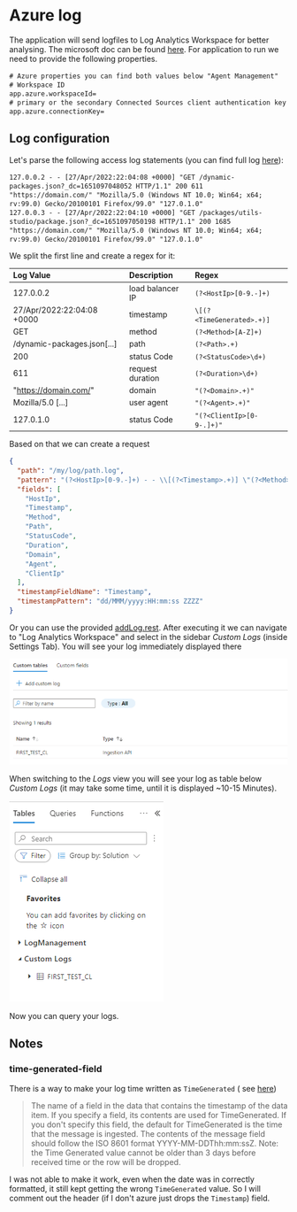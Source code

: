 # Azure log

The application will send logfiles to Log Analytics Workspace for better analysing. The microsoft
doc can be
found [here](https://docs.microsoft.com/en-us/azure/azure-monitor/logs/data-collector-api). For
application to run we need to provide the following properties.

```properties
# Azure properties you can find both values below "Agent Management"
# Workspace ID
app.azure.workspaceId=
# primary or the secondary Connected Sources client authentication key
app.azure.connectionKey=
```

## Log configuration

Let's parse the following access log statements (you can find full
log [here](src/test/resources/logs/http-access.log)):

```log
127.0.0.2 - - [27/Apr/2022:22:04:08 +0000] "GET /dynamic-packages.json?_dc=1651097048052 HTTP/1.1" 200 611 "https://domain.com/" "Mozilla/5.0 (Windows NT 10.0; Win64; x64; rv:99.0) Gecko/20100101 Firefox/99.0" "127.0.1.0"
127.0.0.3 - - [27/Apr/2022:22:04:10 +0000] "GET /packages/utils-studio/package.json?_dc=1651097050198 HTTP/1.1" 200 1685 "https://domain.com/" "Mozilla/5.0 (Windows NT 10.0; Win64; x64; rv:99.0) Gecko/20100101 Firefox/99.0" "127.0.1.0"
```

We split the first line and create a regex for it:

| Log Value                   | Description      | Regex                     |
|:----------------------------|:-----------------|:--------------------------|
| 127.0.0.2                   | load balancer IP | `(?<HostIp>[0-9.-]+)`     |
| 27/Apr/2022:22:04:08 +0000  | timestamp        | `\[(?<TimeGenerated>.+)]` |
| GET                         | method           | `(?<Method>[A-Z]+)`       |
| /dynamic-packages.json[...] | path             | `(?<Path>.+)`             |
| 200                         | status Code      | `(?<StatusCode>\d+)`      |
| 611                         | request duration | `(?<Duration>\d+)`        |
| "https://domain.com/"       | domain           | `"(?<Domain>.+)"`         |
| Mozilla/5.0 [...]           | user agent       | `"(?<Agent>.+)"`          |
| 127.0.1.0                   | status Code      | `"(?<ClientIp>[0-9-.]+)"` |

Based on that we can create a request

```json
{
  "path": "/my/log/path.log",
  "pattern": "(?<HostIp>[0-9.-]+) - - \\[(?<Timestamp>.+)] \"(?<Method>[A-Z]+) (?<Path>.+) HTTP/1.1\" (?<StatusCode>\\d+) (?<Duration>\\d+) \"(?<Domain>.+)\" \"(?<Agent>.+)\" \"(?<ClientIp>[0-9-.]+)\"",
  "fields": [
    "HostIp",
    "Timestamp",
    "Method",
    "Path",
    "StatusCode",
    "Duration",
    "Domain",
    "Agent",
    "ClientIp"
  ],
  "timestampFieldName": "Timestamp",
  "timestampPattern": "dd/MMM/yyyy:HH:mm:ss ZZZZ"
}
```

Or you can use the provided [addLog.rest](src/test/java/com/vscoding/azure/log/core/boundary/addLog.rest).
After executing it we can navigate to "Log Analytics Workspace" and select in the sidebar _Custom
Logs_ (inside Settings Tab). You will see your log immediately displayed there

![custom_logs.png](../docs/assets/custom_logs.png)

When switching to the _Logs_ view you will see your log as table below _Custom Logs_ (it may take
some time, until it is displayed ~10-15 Minutes).

![logs.png](../docs/assets/logs.png)

Now you can query your logs.

## Notes

### time-generated-field

There is a way to make your log time written as `TimeGenerated` (
see [here](https://docs.microsoft.com/en-us/azure/azure-monitor/logs/data-collector-api#request-headers))

> The name of a field in the data that contains the timestamp of the data item. If you specify a field, its contents are used for TimeGenerated. If you don't specify this field, the default for TimeGenerated is the time that the message is ingested. The contents of the message field should follow the ISO 8601 format YYYY-MM-DDThh:mm:ssZ. Note: the Time Generated value cannot be older than 3 days before received time or the row will be dropped.

I was not able to make it work, even when the date was in correctly formatted, it still kept getting
the wrong `TimeGenerated` value. So I will comment out the header (if I don't azure just drops
the `Timestamp`) field.
